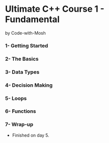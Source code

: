 # Ultimate C++ Course 1 - Fundamental

by Code-with-Mosh

### 1- Getting Started

### 2- The Basics

### 3- Data Types

### 4- Decision Making

### 5- Loops

### 6- Functions

### 7- Wrap-up

- Finished on day 5.


